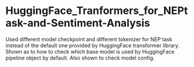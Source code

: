 # HuggingFace_Tranformers_for_NEPtask-and-Sentiment-Analysis
Used different model checkpoint and different tokenizer for NEP task instead of the default one provided by HuggingFace transformer library.
Shown as to how to check which base model is used by HuggingFace pipeline object by default. Also shown to check model config.
